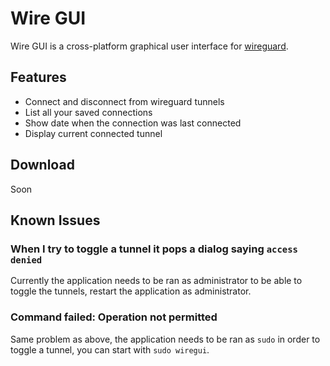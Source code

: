 # Wire GUI

Wire GUI is a cross-platform graphical user interface for [wireguard](https://www.wireguard.com/).

## Features

- Connect and disconnect from wireguard tunnels
- List all your saved connections
- Show date when the connection was last connected
- Display current connected tunnel

## Download

Soon

## Known Issues

### When I try to toggle a tunnel it pops a dialog saying `access denied`

Currently the application needs to be ran as administrator to be able to toggle the tunnels, restart the application as administrator.

### Command  failed: Operation not permitted

Same problem as above, the application needs to be ran as `sudo` in order to toggle a tunnel, you can start with `sudo wiregui`.
